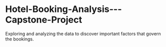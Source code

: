 # Hotel-Booking-Analysis---Capstone-Project
Exploring and analyzing the data to discover important factors that govern the bookings.
